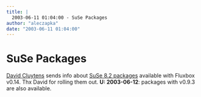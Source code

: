 ```yaml
---
title: |
  2003-06-11 01:04:00 - SuSe Packages
author: "aleczapka"
date: "2003-06-11 01:04:00"
---
```


# SuSe Packages

<a href="mailto:cl.david&#64;skynet.be">David Cluytens</a> sends info about <a href="http://linuxsupport.dyndns.org/modules.php?op=modload&name=Sections&file=index&req=viewarticle&artid=2&page=1">SuSe 8.2 packages</a> available with Fluxbox v0.14. Thx David for rolling them out. <b>U: 2003-06-12</b>: packages with v0.9.3 are also available.



